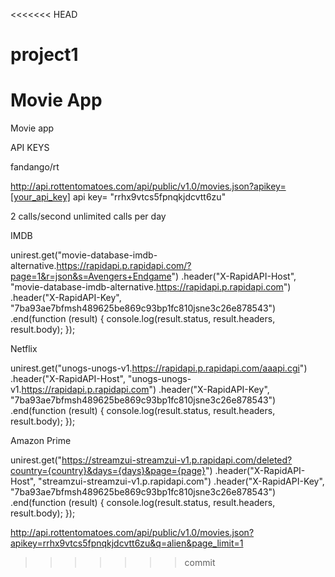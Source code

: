 <<<<<<< HEAD
# project1
Movie App
=======
Movie app

API KEYS

fandango/rt

http://api.rottentomatoes.com/api/public/v1.0/movies.json?apikey=[your_api_key]
api key= "rrhx9vtcs5fpnqkjdcvtt6zu"

2 calls/second
unlimited calls per day


IMDB

unirest.get("movie-database-imdb-alternative.https://rapidapi.p.rapidapi.com/?page=1&r=json&s=Avengers+Endgame")
.header("X-RapidAPI-Host", "movie-database-imdb-alternative.https://rapidapi.p.rapidapi.com")
.header("X-RapidAPI-Key", "7ba93ae7bfmsh489625be869c93bp1fc810jsne3c26e878543")
.end(function (result) {
  console.log(result.status, result.headers, result.body);
});

Netflix

unirest.get("unogs-unogs-v1.https://rapidapi.p.rapidapi.com/aaapi.cgi")
.header("X-RapidAPI-Host", "unogs-unogs-v1.https://rapidapi.p.rapidapi.com")
.header("X-RapidAPI-Key", "7ba93ae7bfmsh489625be869c93bp1fc810jsne3c26e878543")
.end(function (result) {
  console.log(result.status, result.headers, result.body);
});

Amazon Prime

unirest.get("https://streamzui-streamzui-v1.p.rapidapi.com/deleted?country={country}&days={days}&page={page}")
.header("X-RapidAPI-Host", "streamzui-streamzui-v1.p.rapidapi.com")
.header("X-RapidAPI-Key", "7ba93ae7bfmsh489625be869c93bp1fc810jsne3c26e878543")
.end(function (result) {
  console.log(result.status, result.headers, result.body);
});

http://api.rottentomatoes.com/api/public/v1.0/movies.json?apikey=rrhx9vtcs5fpnqkjdcvtt6zu&q=alien&page_limit=1
>>>>>>> commit
